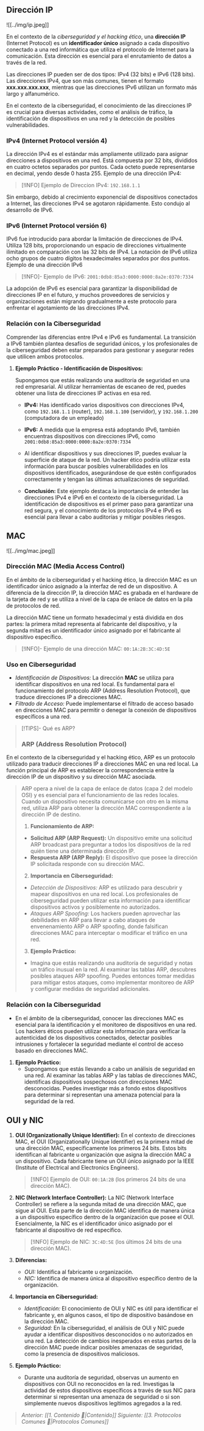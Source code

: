 ## Dirección IP

![[../img/ip.jpeg]]

   En el contexto de la *ciberseguridad y el hacking ético*, una **dirección IP** (Internet Protocol) es un **identificador único** asignado a cada dispositivo conectado a una red informática que utiliza el protocolo de Internet para la comunicación. Esta dirección es esencial para el enrutamiento de datos a través de la red.

   Las direcciones IP pueden ser de dos tipos: IPv4 (32 bits) e IPv6 (128 bits). Las direcciones IPv4, que son más comunes, tienen el formato **xxx.xxx.xxx.xxx**, mientras que las direcciones IPv6 utilizan un formato más largo y alfanumérico.

   En el contexto de la ciberseguridad, el conocimiento de las direcciones IP es crucial para diversas actividades, como el análisis de tráfico, la identificación de dispositivos en una red y la detección de posibles vulnerabilidades.

### IPv4 (Internet Protocol versión 4)

   La dirección IPv4 es el estándar más ampliamente utilizado para asignar direcciones a dispositivos en una red. Está compuesta por 32 bits, divididos en cuatro octetos separados por puntos. Cada octeto puede representarse en decimal, yendo desde 0 hasta 255. Ejemplo de una dirección IPv4: 
   
   >[!INFO] Ejemplo de Direccion IPv4: `192.168.1.1`

   Sin embargo, debido al crecimiento exponencial de dispositivos conectados a Internet, las direcciones IPv4 se agotaron rápidamente. Esto condujo al desarrollo de IPv6.

### IPv6 (Internet Protocol versión 6)

   IPv6 fue introducido para abordar la limitación de direcciones de IPv4. Utiliza 128 bits, proporcionando un espacio de direcciones virtualmente ilimitado en comparación con las 32 bits de IPv4. La notación de IPv6 utiliza ocho grupos de cuatro dígitos hexadecimales separados por dos puntos. Ejemplo de una dirección IPv6
   
   >[!INFO]- Ejemplo de IPv6:
   >`2001:0db8:85a3:0000:0000:8a2e:0370:7334`

   La adopción de IPv6 es esencial para garantizar la disponibilidad de direcciones IP en el futuro, y muchos proveedores de servicios y organizaciones están migrando gradualmente a este protocolo para enfrentar el agotamiento de las direcciones IPv4.

### Relación con la Ciberseguridad

   Comprender las diferencias entre IPv4 e IPv6 es fundamental. La transición a IPv6 también plantea desafíos de seguridad únicos, y los profesionales de la ciberseguridad deben estar preparados para gestionar y asegurar redes que utilicen ambos protocolos.

1. **Ejemplo Práctico - Identificación de Dispositivos:**

   Supongamos que estás realizando una auditoría de seguridad en una red empresarial. Al utilizar herramientas de escaneo de red, puedes obtener una lista de direcciones IP activas en esa red.

   - **IPv4:**
     Has identificado varios dispositivos con direcciones IPv4, como `192.168.1.1` (router), `192.168.1.100` (servidor), y `192.168.1.200` (computadora de un empleado)

   - **IPv6:**
     A medida que la empresa está adoptando IPv6, también encuentras dispositivos con direcciones IPv6, como
     `2001:0db8:85a3:0000:0000:8a2e:0370:7334`

    - Al identificar dispositivos y sus direcciones IP, puedes evaluar la superficie de ataque de la red. Un hacker ético podría utilizar esta información para buscar posibles vulnerabilidades en los dispositivos identificados, asegurándose de que estén configurados correctamente y tengan las últimas actualizaciones de seguridad.

   - **Conclusión:**
     Este ejemplo destaca la importancia de entender las direcciones IPv4 e IPv6 en el contexto de la ciberseguridad. La identificación de dispositivos es el primer paso para garantizar una red segura, y el conocimiento de los protocolos IPv4 e IPv6 es esencial para llevar a cabo auditorías y mitigar posibles riesgos.

## MAC

![[../img/mac.jpeg]]

### Dirección MAC (Media Access Control)

   En el ámbito de la ciberseguridad y el hacking ético, la dirección MAC es un identificador único asignado a la interfaz de red de un dispositivo. A diferencia de la dirección IP, la dirección MAC es grabada en el hardware de la tarjeta de red y se utiliza a nivel de la capa de enlace de datos en la pila de protocolos de red.

   La dirección MAC tiene un formato hexadecimal y está dividida en dos partes: la primera mitad representa al fabricante del dispositivo, y la segunda mitad es un identificador único asignado por el fabricante al dispositivo específico.

   >[!INFO]- Ejemplo de una dirección MAC: 
   >`00:1A:2B:3C:4D:5E`

### Uso en Ciberseguridad
   - *Identificación de Dispositivos:* La dirección **MAC** se utiliza para identificar dispositivos en una red local. Es fundamental para el funcionamiento del protocolo ARP (Address Resolution Protocol), que traduce direcciones IP a direcciones MAC.
   - *Filtrado de Acceso:* Puede implementarse el filtrado de acceso basado en direcciones MAC para permitir o denegar la conexión de dispositivos específicos a una red.

> [!TIPS]- Qué es ARP?
> ### ARP (Address Resolution Protocol)
   En el contexto de la ciberseguridad y el hacking ético, ARP es un protocolo utilizado para traducir direcciones IP a direcciones MAC en una red local. La función principal de ARP es establecer la correspondencia entre la dirección IP de un dispositivo y su dirección MAC asociada.
>
>ARP opera a nivel de la capa de enlace de datos (capa 2 del modelo OSI) y es esencial para el funcionamiento de las redes locales. Cuando un dispositivo necesita comunicarse con otro en la misma red, utiliza ARP para obtener la dirección MAC correspondiente a la dirección IP de destino.
>
>1. **Funcionamiento de ARP:**
>   - **Solicitud ARP (ARP Request):** Un dispositivo emite una solicitud ARP broadcast para preguntar a todos los dispositivos de la red quién tiene una determinada dirección IP.
>   - **Respuesta ARP (ARP Reply):** El dispositivo que posee la dirección IP solicitada responde con su dirección MAC.
>
>2. **Importancia en Ciberseguridad:**
  > - *Detección de Dispositivos:* ARP es utilizado para descubrir y mapear dispositivos en una red local. Los profesionales de ciberseguridad pueden utilizar esta información para identificar dispositivos activos y posiblemente no autorizados.
   >- *Ataques ARP Spoofing:* Los hackers pueden aprovechar las debilidades en ARP para llevar a cabo ataques de envenenamiento ARP o ARP spoofing, donde falsifican direcciones MAC para interceptar o modificar el tráfico en una red.
>
>3. **Ejemplo Práctico:**
>   - Imagina que estás realizando una auditoría de seguridad y notas un tráfico inusual en la red. Al examinar las tablas ARP, descubres posibles ataques ARP spoofing. Puedes entonces tomar medidas para mitigar estos ataques, como implementar monitoreo de ARP y configurar medidas de seguridad adicionales.


### Relación con la Ciberseguridad
   - En el ámbito de la ciberseguridad, conocer las direcciones MAC es esencial para la identificación y el monitoreo de dispositivos en una red. Los hackers éticos pueden utilizar esta información para verificar la autenticidad de los dispositivos conectados, detectar posibles intrusiones y fortalecer la seguridad mediante el control de acceso basado en direcciones MAC.

1. **Ejemplo Práctico:**
   - Supongamos que estás llevando a cabo un análisis de seguridad en una red. Al examinar las tablas ARP y las tablas de direcciones MAC, identificas dispositivos sospechosos con direcciones MAC desconocidas. Puedes investigar más a fondo estos dispositivos para determinar si representan una amenaza potencial para la seguridad de la red.

## OUI y NIC

1. **OUI (Organizationally Unique Identifier):**
   En el contexto de direcciones MAC, el OUI (Organizationally Unique Identifier) es la primera mitad de una dirección MAC, específicamente los primeros 24 bits. Estos bits identifican al fabricante u organización que asigna la dirección MAC a un dispositivo. Cada fabricante tiene un OUI único asignado por la IEEE (Institute of Electrical and Electronics Engineers).

   >[!INFO] Ejemplo de OUI: `00:1A:2B` (los primeros 24 bits de una dirección MAC).

2. **NIC (Network Interface Controller):**
   La NIC (Network Interface Controller) se refiere a la segunda mitad de una dirección MAC, que sigue al OUI. Esta parte de la dirección MAC identifica de manera única a un dispositivo específico dentro de la organización que posee el OUI. Esencialmente, la NIC es el identificador único asignado por el fabricante al dispositivo de red específico.

   >[!INFO] Ejemplo de NIC: `3C:4D:5E` (los últimos 24 bits de una dirección MAC).

3. **Diferencias:**
   - *OUI:* Identifica al fabricante u organización.
   - *NIC:* Identifica de manera única al dispositivo específico dentro de la organización.

4. **Importancia en Ciberseguridad:**
   - *Identificación:* El conocimiento de OUI y NIC es útil para identificar el fabricante y, en algunos casos, el tipo de dispositivo basándose en la dirección MAC.
   - *Seguridad:* En la ciberseguridad, el análisis de OUI y NIC puede ayudar a identificar dispositivos desconocidos o no autorizados en una red. La detección de cambios inesperados en estas partes de la dirección MAC puede indicar posibles amenazas de seguridad, como la presencia de dispositivos maliciosos.

5. **Ejemplo Práctico:**
   - Durante una auditoría de seguridad, observas un aumento en dispositivos con OUI no reconocidos en la red. Investigas la actividad de estos dispositivos específicos a través de sus NIC para determinar si representan una amenaza de seguridad o si son simplemente nuevos dispositivos legítimos agregados a la red.


>*Anterior: [[1. Contenido 📃|Contenido]]*
>*Siguiente: [[3. Protocolos Comunes 👥|Protocolos Comunes]]*
